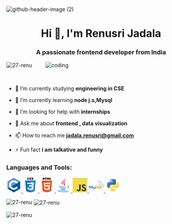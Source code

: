 ![github-header-image (2)](https://github.com/27-renu/html_test/assets/165363116/fb041cac-7489-4703-bc16-c93a9475f8ec)
<h1 align="center">Hi 👋, I'm Renusri Jadala</h1>
<h3 align="center">A passionate frontend developer from India</h3>
<img align="right" alt="coding" width="400" src="https://mir-s3-cdn-cf.behance.net/project_modules/disp/601014116770475.6068beff4640a.gif">

<p align="left"> <img src="https://komarev.com/ghpvc/?username=27-renu&label=Profile%20views&color=0e75b6&style=flat" alt="27-renu" /> </p>

<p align="left"> <a href="https://twitter.com/" target="blank"><img src="https://img.shields.io/twitter/follow/?logo=twitter&style=for-the-badge" alt="" /></a> </p>

- 📄 I’m currently studying **engineering in CSE**

- 🌱 I’m currently learning **node j.s,Mysql**

- 🤝 I’m looking for help with **internships**

- 💬 Ask me about **frontend , data visualization**

- 📫 How to reach me **jadala.renusri@gmail.com**

- ⚡ Fun fact **i am talkative and funny**


<p align="left">
</p>

<h3 align="left">Languages and Tools:</h3>
<p align="left"> <a href="https://www.cprogramming.com/" target="_blank" rel="noreferrer"> <img src="https://raw.githubusercontent.com/devicons/devicon/master/icons/c/c-original.svg" alt="c" width="40" height="40"/> </a> <a href="https://www.w3schools.com/css/" target="_blank" rel="noreferrer"> <img src="https://raw.githubusercontent.com/devicons/devicon/master/icons/css3/css3-original-wordmark.svg" alt="css3" width="40" height="40"/> </a> <a href="https://www.w3.org/html/" target="_blank" rel="noreferrer"> <img src="https://raw.githubusercontent.com/devicons/devicon/master/icons/html5/html5-original-wordmark.svg" alt="html5" width="40" height="40"/> </a> <a href="https://www.java.com" target="_blank" rel="noreferrer"> <img src="https://raw.githubusercontent.com/devicons/devicon/master/icons/java/java-original.svg" alt="java" width="40" height="40"/> </a> <a href="https://developer.mozilla.org/en-US/docs/Web/JavaScript" target="_blank" rel="noreferrer"> <img src="https://raw.githubusercontent.com/devicons/devicon/master/icons/javascript/javascript-original.svg" alt="javascript" width="40" height="40"/> </a> <a href="https://www.mysql.com/" target="_blank" rel="noreferrer"> <img src="https://raw.githubusercontent.com/devicons/devicon/master/icons/mysql/mysql-original-wordmark.svg" alt="mysql" width="40" height="40"/> </a> <a href="https://www.python.org" target="_blank" rel="noreferrer"> <img src="https://raw.githubusercontent.com/devicons/devicon/master/icons/python/python-original.svg" alt="python" width="40" height="40"/> </a> </p>

<p><img align="left" src="https://github-readme-stats.vercel.app/api/top-langs?username=27-renu&show_icons=true&locale=en&layout=compact" alt="27-renu" /></p>

<p>&nbsp;<img align="center" src="https://github-readme-stats.vercel.app/api?username=27-renu&show_icons=true&locale=en" alt="27-renu" /></p>

<p><img align="center" src="https://github-readme-streak-stats.herokuapp.com/?user=27-renu&" alt="27-renu" /></p>
